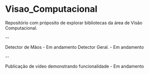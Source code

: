 # Visao_Computacional
Repositório com próposito de explorar bibliotecas da área de Visão Computacional.

--

Detector de Mãos - Em andamento
Detector Geral. - Em andamento 

--

Publicação de vídeo demonstrando funcionalidade - Em andamento
